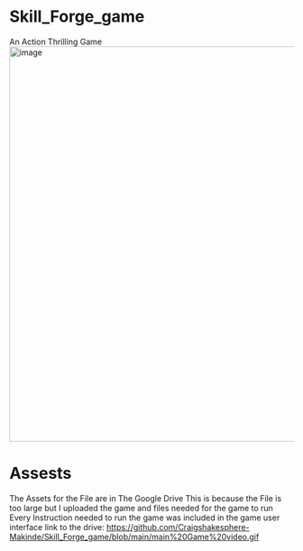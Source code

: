 # Skill_Forge_game
An Action Thrilling Game
<img src="https://github.com/Craigshakesphere-Makinde/Skill_Forge_game/blob/main/main%20Game%20video.gif" alt="image" width="700">

# Assests
The Assets for the File are in The Google Drive
This is because the File is too large but I uploaded the game and files needed for the game to run
Every Instruction needed to run the game was included in the game user interface
link to the drive: https://github.com/Craigshakesphere-Makinde/Skill_Forge_game/blob/main/main%20Game%20video.gif
